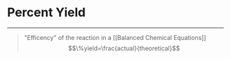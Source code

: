 # Percent Yield
---
> "Efficency" of the reaction in a [[Balanced Chemical Equations]]
$$\%yield=\frac{actual}{theoretical}$$